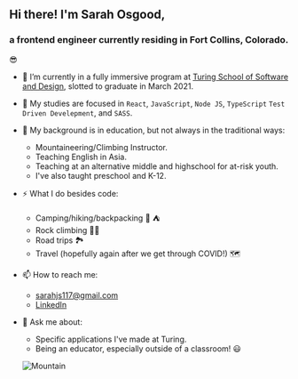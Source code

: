 ## Hi there! I'm Sarah Osgood, 

### a frontend engineer currently residing in Fort Collins, Colorado.

😎

- 🔭  I’m currently in a fully immersive program at [Turing School of Software and Design](https://frontend.turing.io/), slotted to graduate in March 2021.
- 🌱 My studies are focused in `React`, `JavaScript`, `Node JS`, `TypeScript` `Test Driven Develepment`, and `SASS`.

- 🧳  My background is in education, but not always in the traditional ways:
  - Mountaineering/Climbing Instructor.
  - Teaching English in Asia.
  - Teaching at an alternative middle and highschool for at-risk youth.
  - I've also taught preschool and K-12.
  
- ⚡  What I do besides code:
  - Camping/hiking/backpacking 🥾 ⛺️
  - Rock climbing 🧗‍♀️
  - Road trips 🏞
  - Travel (hopefully again after we get through COVID!) 🗺


- 📫  How to reach me: 
  - sarahjs117@gmail.com
  - [LinkedIn](https://www.linkedin.com/in/sarahosgood/)
  
- 💬  Ask me about:
  - Specific applications I've made at Turing.
  - Being an educator, especially outside of a classroom! 😃 
  
  ![Mountain](https://media.giphy.com/media/2csuIJj6TmuKA/giphy.gif)
